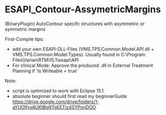 # ESAPI_Contour-AssymetricMargins
(BinaryPlugin)
AutoContour specifc structures with asymmetric or symmetric margins

First-Compile tips:
- add your own ESAPI-DLL-Files (VMS.TPS.Common.Model.API.dll + VMS.TPS.Common.Model.Types). Usually found in C:\Program Files\Varian\RTM\15.1\esapi\API
- For clinical Mode: Approve the produced .dll in External Treatment Planning if 'Is Writeable = true'

Note:
- script is optimized to work with Eclipse 15.1
- absolute beginner should first read my beginnerGuide
https://drive.google.com/drive/folders/1-aYUOIfyvAUKtBg9TgEETiz4SYPonDOO


